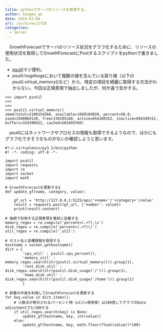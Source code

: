 ```yaml
---
title: pythonでサーバのリソースを取得する。
author: kongou_ae
date: 2014-03-04
url: /archives/1718
categories:
  - Server
---
```

　GrowthForecastでサーバのリソース状況をグラフ化するために、リソースの使用状況を取得してGrowthForecastにPostするスクリプトをpythonで書きました。

  * <a href="https://code.google.com/p/psutil/" title="psutil" target="_blank">psutil</a>マジ便利。
  * psutil.hogehogeにおいて複数の値を含んでいる戻り値（以下のpsutil.virtual_memory()など）から、特定の項目を綺麗に取得する方法がわからない。今回は正規表現で抽出しましたが、何か違う気がする。

<pre><code>&gt;&gt;&gt; import psutil
&gt;&gt;&gt; 
&gt;&gt;&gt; 
&gt;&gt;&gt; psutil.virtual_memory()
vmem(total=2100154368, available=1049169920, percent=50.0, used=1940869120, free=159285248, active=654180352, inactive=894349312, buffers=324390912, cached=565493760)
</code></pre>

　psutilにはネットワークやプロセスの情報も取得できるようなので、ほかにもグラフ化できそうなものがないか確認しようと思います。

<pre><code>#!~/.virtualenvs/py3.3/bin/python
#! -*- coding: utf-8 -*-

import psutil
import requests
import re
import socket
import math

# GrowthForecastを更新する$
def update_gf(name, category, value):

    gf_url = 'http://127.0.0.1:5125/api/'+name+'/'+category+'/value'
    result = requests.post(gf_url, {'number': value})
    print(result.content)

# 後続で利用する正規表現を事前に定義する
memory_regex = re.compile('percent=(.+?),\s')
disk_regex = re.compile('percent=(.+?)\)')
util_regex = re.compile('_util')

# ホスト名と各種情報を取得する
hostname = socket.gethostname()
dict = {
        'cpu_util' : psutil.cpu_percent(),
        'memory_util' : memory_regex.search(str(psutil.virtual_memory())).group(1),
        'root_disk_util' : disk_regex.search(str(psutil.disk_usage('/'))).group(1),
        'home_disk_util' : disk_regex.search(str(psutil.disk_usage('/home'))).group(1)
        }

# 辞書の中身を利用してGrowthForecastを更新する
for key,value in dict.items():
    # 小数点が表示されるパーセント物（util=使用率）は100倍してグラフのData adjustmentで1/100する
    if util_regex.search(key) is None:
        update_gf(hostname, key, int(value))
    else:
        update_gf(hostname, key, math.floor(float(value))*100)
</code></pre>